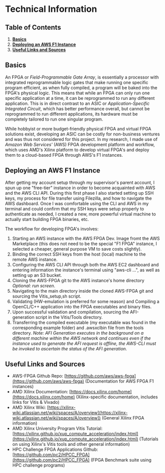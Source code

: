 # Technical Information

## Table of Contents

1. [**Basics**](#basics) 
2. [**Deploying an AWS F1 Instance**](#deploying-an-aws-f1-instance) 
5. [**Useful Links and Sources**](#useful-links-and-sources)

## Basics 

An FPGA or *Field-Programmable Gate Array*, is essentially a processor with integrated reprogrammable logic gates that make running one specific program efficient, as when fully compiled, a program will be baked into the FPGA's physical logic. This means that while an FPGA can only run one specific application at a time, it can be reprogrammed to run any different application. This is in direct contrast to an ASIC or *Application-Specific Integrated Circuit*, which has better performance overall, but cannot be reprogrammed to run different applications, its hardware must be completely tailored to run one singular program. 

While hobbyist or more budget-friendly physical FPGA and virtual FPGA solutions exist, developing an ASIC can be costly for non-business ventures and was thus not considered for this project. In my research, I made use of *Amazon Web Services'* (AWS) FPGA development platform and workflow, which uses AMD's Xilinx platform to develop virtual FPGA's and deploy them to a cloud-based FPGA through AWS's F1 instances. 

## Deploying an AWS F1 Instance

After getting my account setup through my supervisor's parent account, I spun up one "free-tier" instance in order to become acquainted with AWS and the AWS CLI API. During this first phase I also started setting up SSH keys, my process for file transfer using Filezilla, and how to navigate the AWS dashboard. Once I was comfortable using the CLI and AWS in my terminal and could confirm that my SSH keys were setup properly to authenticate as needed, I created a new, more powerful virtual machine to actually start building FPGA binaries, etc. 

The workflow for developing FPGA's involves:
 
1. Starting an AWS instance with the AWS FPGA Dev. Image fromt the AWS Marketplace (this does not need to be the special "F1 FPGA" instance, I selected a cheaper, general purpose VM to save costs slightly). 
2. Binding the correct SSH keys from the host (local) machine to the remote AWS instance.  
3.  Configuring the AWS CLI API through both the AWS EC2 dashboard and entering information the instance's terminal using "aws-cli ...", as well as setting up an S3 bucket. 
4. Cloning the AWS-FPGA git to the AWS instance's home directory *Optional: run screen*. 
5. Navigating to the main directory inside the cloned AWS-FPGA git and sourcing the Vitis_setup,sh script. 
6. Validating (HW-emulation is preferred for some reason) and Compiling a OpenCL/C++ application into the FPGA executables and binary files.  
7. Upon successful validation and compilation, sourcing the AFI-generation script in the Vitis/Tools directory. 
8. Transferring the compiled executable (my executable was found in the corresponding example folder) and .awsxclbin file from the tools directory. *Note: AFI Generation executes in the background on a different machine within the AWS network and continues even if the instance used to generate the AFI request is offline, the AWS-CLI must be invoked to ascertain the status of the AFI generation.* 

## Useful Links and Sources
- AWS-FPGA Github Repo: [https://github.com/aws/aws-fpga](https://github.com/aws/aws-fpga) (Documentation for AWS FPGA F1 instances)
- AMD Xilinx Documentation: [https://docs.xilinx.com/home](https://docs.xilinx.com/home) (Xilinx-specific documentation, includes links for Vitis & Vivado)
- AMD Xilinx Wiki: [https://xilinx-wiki.atlassian.net/wiki/spaces/A/overview](https://xilinx-wiki.atlassian.net/wiki/spaces/A/overview]) (General Xilinx FPGA information)
- AMD Xilinx University Program Vitis Tutorial: [https://xilinx.github.io/xup_compute_acceleration/index.html](https://xilinx.github.io/xup_compute_acceleration/index.html) (Tutorials on using Xilinx's Vitis tools and other general information)
- HPC Challenge FPGA Applications Github: [https://github.com/pc2/HPCC_FPGA](https://github.com/pc2/HPCC_FPGA) (FPGA Benchmark suite using HPC challenge programs) 


